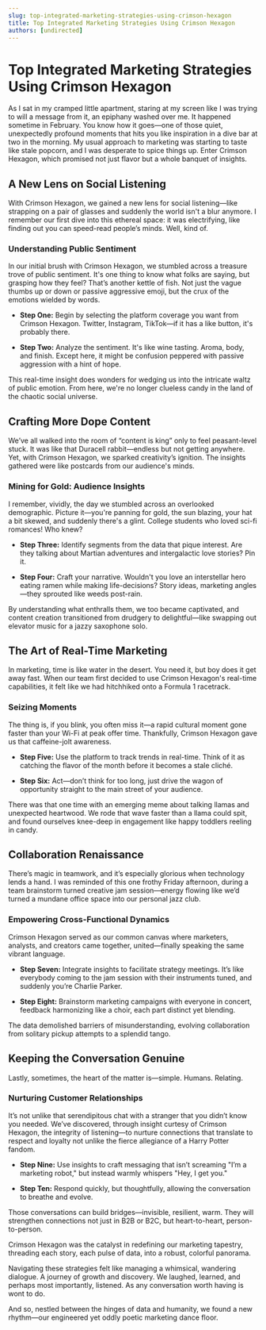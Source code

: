 ```yaml
---
slug: top-integrated-marketing-strategies-using-crimson-hexagon
title: Top Integrated Marketing Strategies Using Crimson Hexagon
authors: [undirected]
---
```


# Top Integrated Marketing Strategies Using Crimson Hexagon

As I sat in my cramped little apartment, staring at my screen like I was trying to will a message from it, an epiphany washed over me. It happened sometime in February. You know how it goes—one of those quiet, unexpectedly profound moments that hits you like inspiration in a dive bar at two in the morning. My usual approach to marketing was starting to taste like stale popcorn, and I was desperate to spice things up. Enter Crimson Hexagon, which promised not just flavor but a whole banquet of insights. 

## A New Lens on Social Listening

With Crimson Hexagon, we gained a new lens for social listening—like strapping on a pair of glasses and suddenly the world isn't a blur anymore. I remember our first dive into this ethereal space: it was electrifying, like finding out you can speed-read people’s minds. Well, kind of. 

### Understanding Public Sentiment

In our initial brush with Crimson Hexagon, we stumbled across a treasure trove of public sentiment. It's one thing to know what folks are saying, but grasping how they feel? That’s another kettle of fish. Not just the vague thumbs up or down or passive aggressive emoji, but the crux of the emotions wielded by words. 

- **Step One:** Begin by selecting the platform coverage you want from Crimson Hexagon. Twitter, Instagram, TikTok—if it has a like button, it's probably there. 

- **Step Two:** Analyze the sentiment. It's like wine tasting. Aroma, body, and finish. Except here, it might be confusion peppered with passive aggression with a hint of hope.

This real-time insight does wonders for wedging us into the intricate waltz of public emotion. From here, we're no longer clueless candy in the land of the chaotic social universe.

## Crafting More Dope Content

We’ve all walked into the room of “content is king” only to feel peasant-level stuck. It was like that Duracell rabbit—endless but not getting anywhere. Yet, with Crimson Hexagon, we sparked creativity’s ignition. The insights gathered were like postcards from our audience's minds.

### Mining for Gold: Audience Insights

I remember, vividly, the day we stumbled across an overlooked demographic. Picture it—you're panning for gold, the sun blazing, your hat a bit skewed, and suddenly there's a glint. College students who loved sci-fi romances! Who knew?

- **Step Three:** Identify segments from the data that pique interest. Are they talking about Martian adventures and intergalactic love stories? Pin it.

- **Step Four:** Craft your narrative. Wouldn't you love an interstellar hero eating ramen while making life-decisions? Story ideas, marketing angles—they sprouted like weeds post-rain.

By understanding what enthralls them, we too became captivated, and content creation transitioned from drudgery to delightful—like swapping out elevator music for a jazzy saxophone solo.

## The Art of Real-Time Marketing

In marketing, time is like water in the desert. You need it, but boy does it get away fast. When our team first decided to use Crimson Hexagon's real-time capabilities, it felt like we had hitchhiked onto a Formula 1 racetrack.

### Seizing Moments

The thing is, if you blink, you often miss it—a rapid cultural moment gone faster than your Wi-Fi at peak offer time. Thankfully, Crimson Hexagon gave us that caffeine-jolt awareness.

- **Step Five:** Use the platform to track trends in real-time. Think of it as catching the flavor of the month before it becomes a stale cliché.

- **Step Six:** Act—don’t think for too long, just drive the wagon of opportunity straight to the main street of your audience.

There was that one time with an emerging meme about talking llamas and unexpected heartwood. We rode that wave faster than a llama could spit, and found ourselves knee-deep in engagement like happy toddlers reeling in candy.

## Collaboration Renaissance

There’s magic in teamwork, and it’s especially glorious when technology lends a hand. I was reminded of this one frothy Friday afternoon, during a team brainstorm turned creative jam session—energy flowing like we’d turned a mundane office space into our personal jazz club.

### Empowering Cross-Functional Dynamics

Crimson Hexagon served as our common canvas where marketers, analysts, and creators came together, united—finally speaking the same vibrant language.

- **Step Seven:** Integrate insights to facilitate strategy meetings. It’s like everybody coming to the jam session with their instruments tuned, and suddenly you’re Charlie Parker.

- **Step Eight:** Brainstorm marketing campaigns with everyone in concert, feedback harmonizing like a choir, each part distinct yet blending.

The data demolished barriers of misunderstanding, evolving collaboration from solitary pickup attempts to a splendid tango.

## Keeping the Conversation Genuine

Lastly, sometimes, the heart of the matter is—simple. Humans. Relating.

### Nurturing Customer Relationships

It’s not unlike that serendipitous chat with a stranger that you didn’t know you needed. We’ve discovered, through insight curtesy of Crimson Hexagon, the integrity of listening—to nurture connections that translate to respect and loyalty not unlike the fierce allegiance of a Harry Potter fandom.

- **Step Nine:** Use insights to craft messaging that isn’t screaming "I’m a marketing robot," but instead warmly whispers "Hey, I get you."

- **Step Ten:** Respond quickly, but thoughtfully, allowing the conversation to breathe and evolve.

Those conversations can build bridges—invisible, resilient, warm. They will strengthen connections not just in B2B or B2C, but heart-to-heart, person-to-person.

Crimson Hexagon was the catalyst in redefining our marketing tapestry, threading each story, each pulse of data, into a robust, colorful panorama.

Navigating these strategies felt like managing a whimsical, wandering dialogue. A journey of growth and discovery. We laughed, learned, and perhaps most importantly, listened. As any conversation worth having is wont to do. 

And so, nestled between the hinges of data and humanity, we found a new rhythm—our engineered yet oddly poetic marketing dance floor.